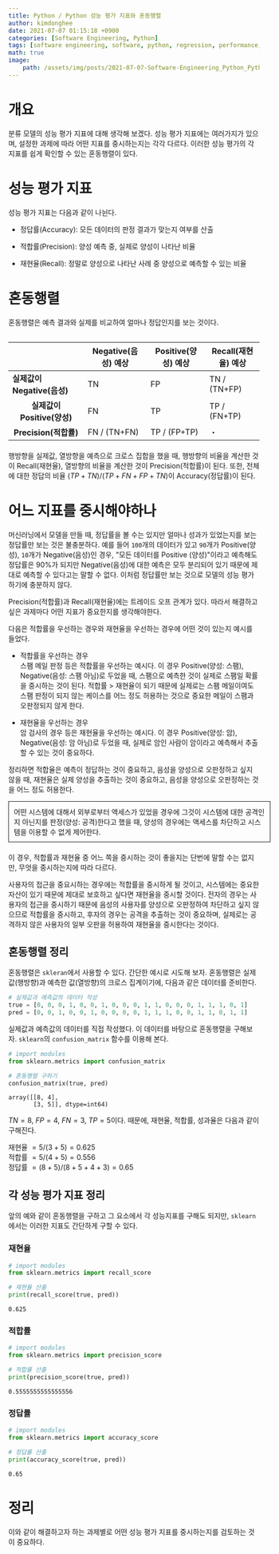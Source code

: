 ```yaml
---
title: Python / Python 성능 평가 지표와 혼동행렬
author: kimdonghee
date: 2021-07-07 01:15:18 +0900
categories: [Software Engineering, Python]
tags: [software engineering, software, python, regression, performance, measure]
math: true
image:
    path: /assets/img/posts/2021-07-07-Software-Engineering_Python_Python-성능-평가-지표와-혼동행렬/preview.jpg
---
```


# **개요**

분류 모델의 성능 평가 지표에 대해 생각해 보겠다. 성능 평가 지표에는 여러가지가 있으며, 설정한 과제에 따라 어떤 지표를 중시하는지는 각각 다르다. 이러한 성능 평가의 각 지표를 쉽게 확인할 수 있는 혼동행렬이 있다.

# **성능 평가 지표**

성능 평가 지표는 다음과 같이 나뉜다.

- 정답률(Accuracy): 모든 데이터의 판정 결과가 맞는지 여부를 산출

- 적합률(Precision): 양성 예측 중, 실제로 양성이 나타난 비율

- 재현율(Recall): 정말로 양성으로 나타난 사례 중 양성으로 예측할 수 있는 비율

# **혼동행렬**

혼동행렬은 예측 결과와 실제를 비교하여 얼마나 정답인지를 보는 것이다.

<table class="GeneratedTable" style="margin-top: 30px; margin-bottom: 20px;">
  <thead>
    <tr>
      <th class="center"></th>
      <th class="center">Negative(음성) 예상</th>
      <th class="center">Positive(양성) 예상</th>
      <th class="center">Recall(재현율) 예상</th>
    </tr>
  </thead>
  <tbody>
    <tr>
      <td class="center" style="width: 30%; font-weight: bold;">실제값이 Negative(음성)</td>
      <td class="center">TN</td>
      <td class="center">FP</td>
      <td class="center">TN / (TN+FP)</td>
    </tr>
    <tr>
      <td style="text-align: center; font-weight: bold;">실제값이 Positive(양성)</td>
      <td class="center">FN</td>
      <td class="center">TP</td>
      <td class="center">TP / (FN+TP)</td>
    </tr>
    <tr>
      <td style="text-align: center; font-weight: bold;">Precision(적합률)</td>
      <td class="center">FN / (TN+FN)</td>
      <td class="center">TP / (FP+TP)</td>
      <td class="center">・</td>
    </tr>
  </tbody>
</table>

행방향을 실제값, 열방향을 예측으로 크로스 집합을 했을 때, 행방향의 비율을 계산한 것이 Recall(재현율), 열방향의 비율을 계산한 것이 Precision(적합률)이 된다. 또한, 전체에 대한 정답의 비율 $(TP+TN) / (TP+FN+FP+TN)$이 Accuracy(정답률)이 된다.

# **어느 지표를 중시해야하나**

머신러닝에서 모델을 만들 때, 정답률을 볼 수는 있지만 얼마나 성과가 있었는지를 보는 정답률만 보는 것은 불충분하다. 예를 들어 `100`개의 데이터가 있고 `90`개가 Positive(양성), `10`개가 Negative(음성)인 경우, "모든 데이터를 Positive (양성)"이라고 예측해도 정답률은 90%가 되지만 Negative(음성)에 대한 예측은 모두 분리되어 있기 때문에 제대로 예측할 수 있다고는 말할 수 없다. 이처럼 정답률만 보는 것으로 모델의 성능 평가하기에 충분하지 않다.

Precision(적합률)과 Recall(재현율)에는 트레이드 오프 관계가 있다. 따라서 해결하고 싶은 과제마다 어떤 지표가 중요한지를 생각해야한다.

다음은 적합률을 우선하는 경우와 재현율을 우선하는 경우에 어떤 것이 있는지 예시를 들었다.

- 적합률을 우선하는 경우  
스팸 메일 판정 등은 적합률을 우선하는 예시다. 이 경우 Positive(양성: 스팸), Negative(음성: 스팸 아님)로 두었을 때, 스팸으로 예측한 것이 실제로 스팸일 확률을 중시하는 것이 된다. 적합률 $>$ 재현율이 되기 때문에 실제로는 스팸 메일이여도 스팸 판정이 되지 않는 케이스를 어느 정도 허용하는 것으로 중요한 메일이 스팸과 오판정되지 않게 한다.

- 재현율을 우선하는 경우  
암 검사의 경우 등은 재현율을 우선하는 예시다. 이 경우 Positive(양성: 암), Negative(음성: 암 아님)로 두었을 때, 실제로 암인 사람이 암이라고 예측해서 추출할 수 있는 것이 중요하다.

정리하면 적합율은 예측이 정답하는 것이 중요하고, 음성을 양성으로 오판정하고 싶지 않을 때, 재현율은 실제 양성을 추출하는 것이 중요하고, 음성을 양성으로 오판정하는 것을 어느 정도 허용한다.

<div style="border:1px solid; padding:10px; margin-bottom: 20px; width: 100%;">
어떤 시스템에 대해서 외부로부터 액세스가 있었을 경우에 그것이 시스템에 대한 공격인지 아닌지를 판정(양성: 공격)한다고 했을 때, 양성의 경우에는 액세스를 차단하고 시스템을 이용할 수 없게 제어한다.
</div>

이 경우, 적합률과 재현율 중 어느 쪽을 중시하는 것이 좋을지는 단번에 말할 수는 없지만, 무엇을 중시하는지에 따라 다르다.

사용자의 접근을 중요시하는 경우에는 적합률을 중시하게 될 것이고, 시스템에는 중요한 자산이 있기 때문에 제대로 보호하고 싶다면 재현율을 중시할 것이다. 전자의 경우는 사용자의 접근을 중시하기 때문에 음성의 사용자를 양성으로 오판정하여 차단하고 싶지 않으므로 적합률을 중시하고, 후자의 경우는 공격을 추출하는 것이 중요하며, 실제로는 공격하지 않은 사용자의 일부 오판을 허용하여 재현율을 중시한다는 것이다.

## **혼동행렬 정리**

혼동행렬은 `skleran`에서 사용할 수 있다. 간단한 예시로 시도해 보자. 혼동행렬은 실제값(행방향)과 예측한 값(열방향)의 크로스 집계이기에, 다음과 같은 데이터를 준비한다.

```python
# 실제값과 예측값의 데이터 작성
true = [0, 0, 0, 1, 0, 0, 1, 0, 0, 0, 1, 1, 0, 0, 0, 1, 1, 1, 0, 1] 
pred = [0, 0, 1, 0, 0, 1, 0, 0, 0, 0, 1, 1, 1, 0, 0, 1, 1, 0, 1, 1]
```

실제값과 예측값의 데이터를 직접 작성했다. 이 데이터를 바탕으로 혼동행렬을 구해보자. `sklearn`의 `confusion_matrix` 함수를 이용해 본다.

```python
# import modules
from sklearn.metrics import confusion_matrix

# 혼동행렬 구하기
confusion_matrix(true, pred)
```

```output
array([[8, 4],
       [3, 5]], dtype=int64)
```

$TN = 8$, $FP = 4$, $FN = 3$, $TP = 5$이다. 때문에, 재현율, 적합률, 성과율은 다음과 같이 구해진다.

재현율 $= 5 / (3+5) = 0.625$  
적합률 $= 5 / (4+5) = 0.556$  
정답률 $= (8+5) / (8+5+4+3) = 0.65$

## **각 성능 평가 지표 정리**

앞의 예와 같이 혼동행렬을 구하고 그 요소에서 각 성능지표를 구해도 되지만, `sklearn`에서는 이러한 지표도 간단하게 구할 수 있다.

### **재현율**

```python
# import modules
from sklearn.metrics import recall_score

# 재현율 산출
print(recall_score(true, pred))
```

```output
0.625
```

### **적합률**

```python
# import modules
from sklearn.metrics import precision_score

# 적합률 산출
print(precision_score(true, pred))
```

```output
0.5555555555555556
```

### **정답률**

```python
# import modules
from sklearn.metrics import accuracy_score

# 정답률 산출
print(accuracy_score(true, pred))
```

```output
0.65
```

# **정리**

이와 같이 해결하고자 하는 과제별로 어떤 성능 평가 지표를 중시하는지를 검토하는 것이 중요하다.